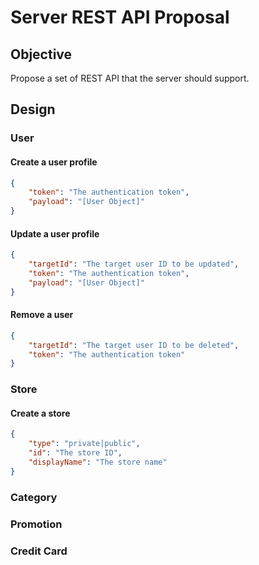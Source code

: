 # Server REST API Proposal

## Objective

Propose a set of REST API that the server should support.

## Design

### User

#### Create a user profile

```json
{
    "token": "The authentication token",
    "payload": "[User Object]"
}
```

#### Update a user profile

```json
{
    "targetId": "The target user ID to be updated",
    "token": "The authentication token",
    "payload": "[User Object]"
}
```

#### Remove a user

```json
{
    "targetId": "The target user ID to be deleted",
    "token": "The authentication token"
}
```

### Store

#### Create a store

```json
{
    "type": "private|public",
    "id": "The store ID",
    "displayName": "The store name"
}
```

### Category

### Promotion

### Credit Card
